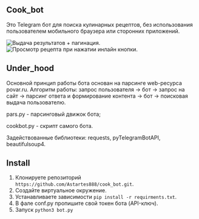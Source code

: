 ## Cook_bot
Это Telegram бот для поиска кулинарных рецептов, без использования пользователем мобильного браузера или сторонних приложений.

![Выдача результатов + пагинация.](https://i.ibb.co/Hp5hxx6/bot2.jpg)
![Просмотр рецепта при нажатии инлайн кнопки.](https://i.ibb.co/VSzq4FV/bot3.jpg)

## Under_hood
Основной принцип работы бота основан на парсинге web-ресурса povar.ru. 
Алгоритм работы: запрос пользователя -> бот -> запрос на сайт -> парсинг ответа и формирование контента -> бот -> поисковая выдача пользователю.

pars.py - парсинговый движок бота;

cookbot.py - скрипт самого бота.

Задействованные библиотеки: requests, pyTelegramBotAPI, beautifulsoup4.

## Install

1. Клонируете репозиторий `https://github.com/Astartes888/cook_bot.git`.
2. Создайте виртуальное окружение.
3. Устанавливаете зависимости `pip install -r requirments.txt`.
4. В фале conf.py пропишите свой токен бота (API-ключ).
5. Запуск `python3 bot.py`
